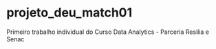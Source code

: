 # projeto_deu_match01
Primeiro trabalho individual do Curso Data Analytics - Parceria Resilia e Senac
